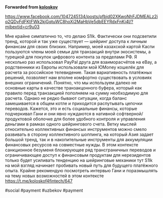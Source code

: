 **Forwarded from [koloskov](https://t.me/bankfloorbelow/720)**

https://www.facebook.com/1047245134/posts/pfbid02XKwoNhFJDMEALz2iq2QDvFdFKtFWk2kjGqtuWC8hoXi2MaHbVe5dbEEYRdxFnKi4l/?mibextid=cr9u03

Мне крайне симпатично то, что делаю S1lk. Фактически они подсветили тренд, которой и так уже существует — шейринг доступа к личным финансам для своих близких. Например, моей казахской картой Каспи пользуются члены моей семьи для транзакций внутри экосистемы, а турецкой для покупок цифрового контента за пределами РФ. Я несколько раз использовал PayPal друга для взаиморасчётов на eBay, а родственники из Европы использовали мой ЮMoney кошелёк для расчета за российское телевидение. Такая вариативность платёжных решений, позволяет нам вполне комфортно существовать в условиях внешних ограничений. Понятно, что мы используем далеко не основные карты в качестве транзакцонного буфера, который как правило перед транзакцией пополняем на сумму необходимую для расчета. Однако не редко бывают ситуации, когда баланс замешивается в общем котле и приходится распутывать цепочки переводов. Кажется, это и есть социальные финансы, которые подчеркивал Гани и они явно нуждаются в нативной софтверной/продуктовой оболочке для более удобного контроля и управления деньгами в рамках одного шейрингового счета. Ветку мыслей относительно коллективных финансых инструментов можно смело развивать в сторону коллективного шоппинга, на который Азия задает большой тренд, так и в накопительные инструменты для аккумуляции финансовых ресурсов на совместные нужды. В этом контексте санкционное безуменя блокирующее ряд трансграничных переводов и ограничивающее доступ к финансовым продуктам для нерезидентов только будет усиливать тенденцию на шейринговые механики тут S1lk на мой взгляд начинает пробивать новый путь для будущего платёжного опыта. Крайне рекомендую посмотреть интервью Гани и поразмышлять на тему новых возможностей в этом контексте https://t.me/koloskof4fintech/647

#social #payment #uzbekov #payment 